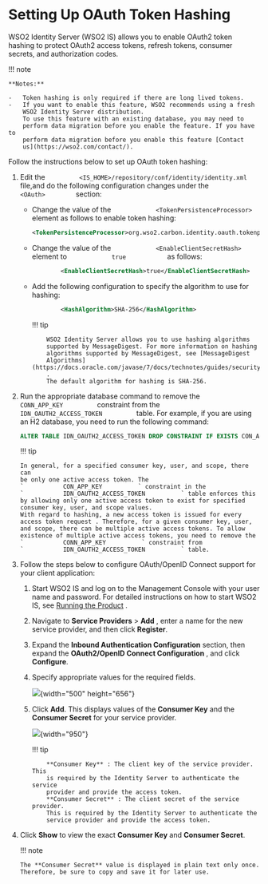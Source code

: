 # Setting Up OAuth Token Hashing

WSO2 Identity Server (WSO2 IS) allows you to enable OAuth2 token hashing
to protect OAuth2 access tokens, refresh tokens, consumer secrets, and
authorization codes.

!!! note
    
    **Notes:**
    
    -   Token hashing is only required if there are long lived tokens.
    -   If you want to enable this feature, WSO2 recommends using a fresh
        WSO2 Identity Server distribution.  
        To use this feature with an existing database, you may need to
        perform data migration before you enable the feature. If you have to
        perform data migration before you enable this feature [Contact
        us](https://wso2.com/contact/).
    

Follow the instructions below to set up OAuth token hashing:

1.  Edit the
    `          <IS_HOME>/repository/conf/identity/identity.xml         `
    file,and do the following configuration changes under the
    `          <OAuth>         ` section:
    -   Change the value of the
        `             <TokenPersistenceProcessor>            ` element
        as follows to enable token hashing:

        ``` xml
        <TokenPersistenceProcessor>org.wso2.carbon.identity.oauth.tokenprocessor.HashingPersistenceProcessor</TokenPersistenceProcessor>
        ```

    -   Change the value of the
        `             <EnableClientSecretHash>            ` element to
        `             true            ` as follows:

        ``` xml
                <EnableClientSecretHash>true</EnableClientSecretHash>
        ```

    -   Add the following configuration to specify the algorithm to use
        for hashing:

        ``` xml
                <HashAlgorithm>SHA-256</HashAlgorithm>
        ```

        !!! tip
        
                WSO2 Identity Server allows you to use hashing algorithms
                supported by MessageDigest. For more information on hashing
                algorithms supported by MessageDigest, see [MessageDigest
                Algorithms](https://docs.oracle.com/javase/7/docs/technotes/guides/security/StandardNames.html#MessageDigest)
                .  
                The default algorithm for hashing is SHA-256.
        

2.  Run the appropriate database command to remove the
    `           CONN_APP_KEY          ` constraint from the
    `           IDN_OAUTH2_ACCESS_TOKEN          ` table. For example,
    if you are using an H2 database, you need to run the following
    command:

    ``` sql
    ALTER TABLE IDN_OAUTH2_ACCESS_TOKEN DROP CONSTRAINT IF EXISTS CON_APP_KEY
    ```

    !!! tip
    
        In general, for a specified consumer key, user, and scope, there can
        be only one active access token. The
        `           CON_APP_KEY          ` constraint in the
        `           IDN_OAUTH2_ACCESS_TOKEN          ` table enforces this
        by allowing only one active access token to exist for specified
        consumer key, user, and scope values.  
        With regard to hashing, a new access token is issued for every
        access token request . Therefore, for a given consumer key, user,
        and scope, there can be multiple active access tokens. To allow
        existence of multiple active access tokens, you need to remove the
        `           CONN_APP_KEY          ` constraint from
        `           IDN_OAUTH2_ACCESS_TOKEN          ` table.
    

3.  Follow the steps below to configure OAuth/OpenID Connect support for
    your client application:

    1.  Start WSO2 IS and log on to the Management Console with
        your user name and password. For detailed instructions on how to
        start WSO2 IS, see [Running the Product](_Running_the_Product_)
        .
    2.  Navigate to **Service Providers** \> **Add** , enter a name for
        the new service provider, and then click **Register**.

    3.  Expand the **Inbound Authentication Configuration** section,
        then expand the **OAuth2/OpenID Connect Configuration** , and
        click **Configure**.

    4.  Specify appropriate values for the required fields.

        ![](attachments/103329661/103329662.png){width="500"
        height="656"}

    5.  Click **Add**. This displays values of the **Consumer Key** and
        the **Consumer Secret** for your service provider.

        ![](attachments/103329661/103329663.png){width="950"}

        !!! tip
        
                **Consumer Key** : The client key of the service provider. This
                is required by the Identity Server to authenticate the service
                provider and provide the access token.  
                **Consumer Secret** : The client secret of the service provider.
                This is required by the Identity Server to authenticate the
                service provider and provide the access token.
        

4.  Click **Show** to view the exact **Consumer Key** and **Consumer
    Secret**.

    !!! note
    
        The **Consumer Secret** value is displayed in plain text only once.
        Therefore, be sure to copy and save it for later use.
    
